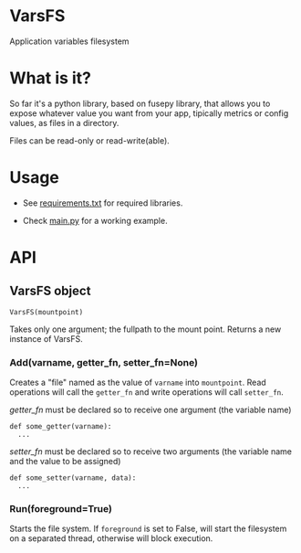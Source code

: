 # VarsFS

Application variables filesystem

# What is it?

So far it's a python library, based on fusepy library, that allows you to expose whatever value you want from your app,
tipically metrics or config values, as files in a directory. 

Files can be read-only or read-write(able).

# Usage
  
  * See [requirements.txt](https://github.com/diegohce/varsfs/blob/master/requirements.txt) for required libraries.
  
  * Check [main.py](https://github.com/diegohce/varsfs/blob/master/main.py) for a working example.

# API

## VarsFS object

```#python
VarsFS(mountpoint)
```
Takes only one argument; the fullpath to the mount point. Returns a new instance of VarsFS.

### Add(varname, getter_fn, setter_fn=None)

Creates a "file" named as the value of ```varname``` into ```mountpoint```. 
Read operations will call the ```getter_fn``` and write operations will call ```setter_fn```.

*getter_fn* must be declared so to receive one argument (the variable name)
```
def some_getter(varname):
  ...
```

*setter_fn* must be declared so to receive two arguments (the variable name and the value to be assigned)
```
def some_setter(varname, data):
  ...
```

### Run(foreground=True)

Starts the file system. If ```foreground``` is set to False, will start the filesystem on a separated thread, 
otherwise will block execution.

